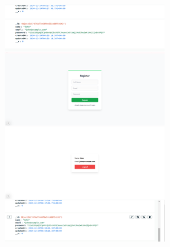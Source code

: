 ![Alt](authenticationapp\image.png)
![Alt](authenticationapp\up.png)
![Alt](authenticationapp\dashboard.png)
![Alt](authenticationapp\reg.png)